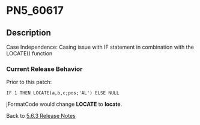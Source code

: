 # PN5_60617

<PageHeader />

## Description

Case Independence: Casing issue with IF statement in combination with the LOCATE() function

### Current Release Behavior

Prior to this patch:

```
IF 1 THEN LOCATE(a,b,c;pos;'AL') ELSE NULL
```

jFormatCode would change **LOCATE** to **locate**.

Back to [5.6.3 Release Notes](./../README.md)

<PageFooter />
